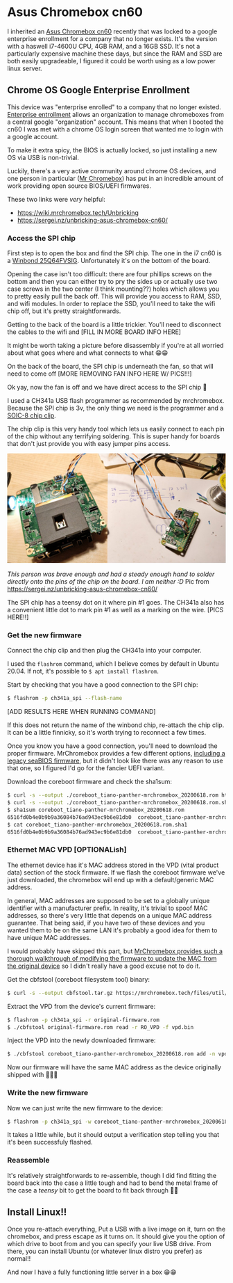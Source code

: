 # Asus Chromebox cn60
I inherited an [Asus Chromebox cn60](https://www.asus.com/gr/Chrome-Devices/Chromebox/ProductPrint/) recently that was locked to a google enterprise enrollment for a company that no longer exists.
It's the version with a haswell i7-4600U CPU, 4GB RAM, and a 16GB SSD.
It's not a particularly expensive machine these days, but since the RAM and SSD are both easily upgradeable, I figured it could be worth using as a low power linux server.

## Chrome OS Google Enterprise Enrollment
This device was "enterprise enrolled" to a company that no longer existed. [Enterprise entrollment](https://chromium.googlesource.com/chromium/src/+/master/docs/enterprise/enrollment.md) allows an organization to manage chromeboxes from a central google "organization" account.
This means that when I booted the cn60 I was met with a chrome OS login screen that wanted me to login with a google account.

To make it extra spicy, the BIOS is actually locked, so just installing a new OS via USB is non-trivial.

Luckily, there's a very active community around chrome OS devices, and one person in particular ([Mr Chromebox](https://mrchromebox.tech/)) has put in an incredible amount of work providing open source BIOS/UEFI firmwares.

These two links were *very* helpful:
- https://wiki.mrchromebox.tech/Unbricking
- https://sergei.nz/unbricking-asus-chromebox-cn60/

### Access the SPI chip
First step is to open the box and find the SPI chip.
The one in the i7 cn60 is a [Winbond 25Q64FVSIG](https://www.datasheetq.com/datasheet-download/840460/1/Winbond/25Q64FVSIG).
Unfortunately it's on the bottom of the board.

Opening the case isn't too difficult: there are four phillips screws on the bottom and then you can either try to pry the sides up or actually use two case screws in the two center (I think mounting??) holes which allows you to pretty easily pull the back off.
This will provide you access to RAM, SSD, and wifi modules. In order to replace the SSD, you'll need to take the wifi chip off, but it's pretty straightforwards.

Getting to the back of the board is a little trickier. You'll need to disconnect the cables to the wifi and [FILL IN MORE BOARD INFO HERE]

It might be worth taking a picture before disassembly if you're at all worried about what goes where and what connects to what 😁😁

On the back of the board, the SPI chip is underneath the fan, so that will need to come off [MORE REMOVING FAN INFO HERE W/ PICS!!!]

Ok yay, now the fan is off and we have direct access to the SPI chip 🎊

I used a CH341a USB flash programmer as recommended by mrchromebox. Because the SPI chip is 3v, the only thing we need is the programmer and a [SOIC-8 chip clip](https://www.amazon.com/gp/product/B00V9QNAC4/).

The chip clip is this very handy tool which lets us easily connect to each pin of the chip without any terrifying soldering. This is super handy for boards that don't just provide you with easy jumper pins access.

![directly soldered connections onto SPI chip](./soldered-connections.jpeg)

*This person was brave enough and had a steady enough hand to solder directly onto the pins of the chip on the board. I am neither :D*
Pic from https://sergei.nz/unbricking-asus-chromebox-cn60/

The SPI chip has a teensy dot on it where pin #1 goes. The CH341a also has a convenient little dot to mark pin #1 as well as a marking on the wire. [PICS HERE!!]

### Get the new firmware
Connect the chip clip and then plug the CH341a into your computer.

I used the `flashrom` command, which I believe comes by default in Ubuntu 20.04. If not, it's possible to `$ apt install flashrom`.

Start by checking that you have a good connection to the SPI chip:
```bash
$ flashrom -p ch341a_spi --flash-name
```
[ADD RESULTS HERE WHEN RUNNING COMMAND]

If this does not return the name of the winbond chip, re-attach the chip clip. It can be a little finnicky, so it's worth trying to reconnect a few times.

Once you know you have a good connection, you'll need to download the proper firmware. MrChromebox provides a few different options, [including a legacy seaBIOS firmware](https://mrchromebox.tech/#bootmodes), but it didn't look like there was any reason to use that one, so I figured I'd go for the fancier UEFI variant.

Download the coreboot firmware and check the sha1sum:
```bash
$ curl -s --output ./coreboot_tiano-panther-mrchromebox_20200618.rom https://mrchromebox.tech/files/firmware/full_rom/coreboot_tiano-panther-mrchromebox_20200618.rom
$ curl -s --output ./coreboot_tiano-panther-mrchromebox_20200618.rom.sha1 https://mrchromebox.tech/files/firmware/full_rom/coreboot_tiano-panther-mrchromebox_20200618.rom.sha1
$ sha1sum coreboot_tiano-panther-mrchromebox_20200618.rom
6516fd0b4e0b9b9a36084b76ad943ec9b6e81db0  coreboot_tiano-panther-mrchromebox_20200618.rom
$ cat coreboot_tiano-panther-mrchromebox_20200618.rom.sha1
6516fd0b4e0b9b9a36084b76ad943ec9b6e81db0  coreboot_tiano-panther-mrchromebox_20200618.rom
```

### Ethernet MAC VPD [OPTIONALish]
The ethernet device has it's MAC address stored in the VPD (vital product data) section of the stock firmware. If we flash the coreboot firmware we've just downloaded, the chromebox will end up with a default/generic MAC address.

In general, MAC addresses are supposed to be set to a globally unique identifier with a manufacturer prefix. In reality, it's trivial to spoof MAC addresses, so there's very little that depends on a unique MAC address guarantee. That being said, if you have two of these devices and you wanted them to be on the same LAN it's probably a good idea for them to have unique MAC addresses.

I would probably have skipped this part, but [MrChromebox provides such a thorough walkthrough of modifying the firmware to update the MAC from the original device](https://wiki.mrchromebox.tech/Unbricking) so I didn't really have a good excuse not to do it.

Get the cbfstool (coreboot filesystem tool) binary:
```bash
$ curl -s --output cbfstool.tar.gz https://mrchromebox.tech/files/util/cbfstool.tar.gz && tar -zxf cbfstool.tar.gz
```

Extract the VPD from the device's current firmware:
```bash
$ flashrom -p ch341a_spi -r original-firmware.rom
$ ./cbfstool original-firmware.rom read -r RO_VPD -f vpd.bin
```

Inject the VPD into the newly downloaded firmware:
```bash
$ ./cbfstool coreboot_tiano-panther-mrchromebox_20200618.rom add -n vpd.bin -f vpd.bin -t raw
```

Now our firmware will have the same MAC address as the device originally shipped with 🎉🎉🎉
### Write the new firmware
Now we can just write the new firmware to the device:
```bash
$ flashrom -p ch341a_spi -w coreboot_tiano-panther-mrchromebox_20200618.rom
```

It takes a little while, but it should output a verification step telling you that it's been successfuly flashed.

### Reassemble
It's relatively straightforwards to re-assemble, though I did find fitting the board back into the case a little tough and had to bend the metal frame of the case a *teensy* bit to get the board to fit back through 😬😅

## Install Linux!!
Once you re-attach everything, Put a USB with a live image on it, turn on the chromebox, and press escape as it turns on. It should give you the option of which drive to boot from and you can specify your live USB drive. From there, you can install Ubuntu (or whatever linux distro you prefer) as normal!!

And now I have a fully functioning little server in a box 😁😁
